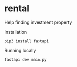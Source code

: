 # rental
Help finding investment property


Installation

`pip3 install fastapi`

Running locally

 `fastapi dev main.py`

